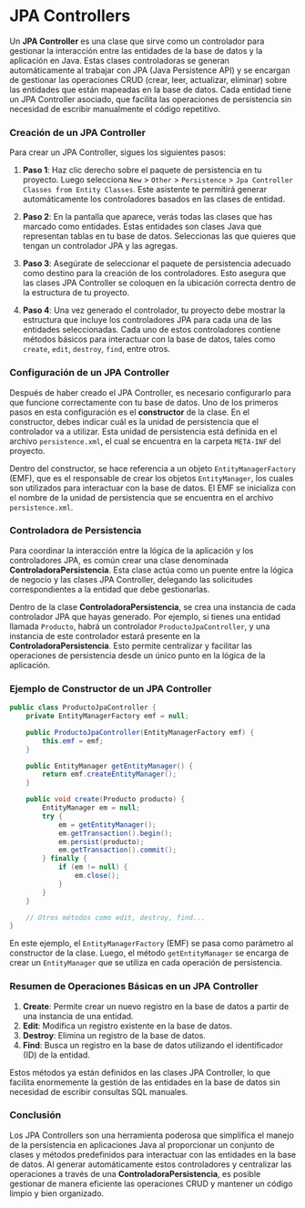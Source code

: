 # JPA Controllers

Un **JPA Controller** es una clase que sirve como un controlador para gestionar la interacción entre las entidades de la base de datos y la aplicación en Java. Estas clases controladoras se generan automáticamente al trabajar con JPA (Java Persistence API) y se encargan de gestionar las operaciones CRUD (crear, leer, actualizar, eliminar) sobre las entidades que están mapeadas en la base de datos. Cada entidad tiene un JPA Controller asociado, que facilita las operaciones de persistencia sin necesidad de escribir manualmente el código repetitivo.

### Creación de un JPA Controller

Para crear un JPA Controller, sigues los siguientes pasos:

1. **Paso 1**: Haz clic derecho sobre el paquete de persistencia en tu proyecto. Luego selecciona `New` > `Other` > `Persistence` > `Jpa Controller Classes from Entity Classes`. Este asistente te permitirá generar automáticamente los controladores basados en las clases de entidad.

2. **Paso 2**: En la pantalla que aparece, verás todas las clases que has marcado como entidades. Estas entidades son clases Java que representan tablas en tu base de datos. Seleccionas las que quieres que tengan un controlador JPA y las agregas.

3. **Paso 3**: Asegúrate de seleccionar el paquete de persistencia adecuado como destino para la creación de los controladores. Esto asegura que las clases JPA Controller se coloquen en la ubicación correcta dentro de la estructura de tu proyecto.

4. **Paso 4**: Una vez generado el controlador, tu proyecto debe mostrar la estructura que incluye los controladores JPA para cada una de las entidades seleccionadas. Cada uno de estos controladores contiene métodos básicos para interactuar con la base de datos, tales como `create`, `edit`, `destroy`, `find`, entre otros.

### Configuración de un JPA Controller

Después de haber creado el JPA Controller, es necesario configurarlo para que funcione correctamente con tu base de datos. Uno de los primeros pasos en esta configuración es el **constructor** de la clase. En el constructor, debes indicar cuál es la unidad de persistencia que el controlador va a utilizar. Esta unidad de persistencia está definida en el archivo `persistence.xml`, el cual se encuentra en la carpeta `META-INF` del proyecto.

Dentro del constructor, se hace referencia a un objeto `EntityManagerFactory` (EMF), que es el responsable de crear los objetos `EntityManager`, los cuales son utilizados para interactuar con la base de datos. El EMF se inicializa con el nombre de la unidad de persistencia que se encuentra en el archivo `persistence.xml`.

### Controladora de Persistencia

Para coordinar la interacción entre la lógica de la aplicación y los controladores JPA, es común crear una clase denominada **ControladoraPersistencia**. Esta clase actúa como un puente entre la lógica de negocio y las clases JPA Controller, delegando las solicitudes correspondientes a la entidad que debe gestionarlas.

Dentro de la clase **ControladoraPersistencia**, se crea una instancia de cada controlador JPA que hayas generado. Por ejemplo, si tienes una entidad llamada `Producto`, habrá un controlador `ProductoJpaController`, y una instancia de este controlador estará presente en la **ControladoraPersistencia**. Esto permite centralizar y facilitar las operaciones de persistencia desde un único punto en la lógica de la aplicación.

### Ejemplo de Constructor de un JPA Controller

```java
public class ProductoJpaController {
    private EntityManagerFactory emf = null;

    public ProductoJpaController(EntityManagerFactory emf) {
        this.emf = emf;
    }

    public EntityManager getEntityManager() {
        return emf.createEntityManager();
    }

    public void create(Producto producto) {
        EntityManager em = null;
        try {
            em = getEntityManager();
            em.getTransaction().begin();
            em.persist(producto);
            em.getTransaction().commit();
        } finally {
            if (em != null) {
                em.close();
            }
        }
    }

    // Otros métodos como edit, destroy, find...
}
```

En este ejemplo, el `EntityManagerFactory` (EMF) se pasa como parámetro al constructor de la clase. Luego, el método `getEntityManager` se encarga de crear un `EntityManager` que se utiliza en cada operación de persistencia.

### Resumen de Operaciones Básicas en un JPA Controller

1. **Create**: Permite crear un nuevo registro en la base de datos a partir de una instancia de una entidad.
2. **Edit**: Modifica un registro existente en la base de datos.
3. **Destroy**: Elimina un registro de la base de datos.
4. **Find**: Busca un registro en la base de datos utilizando el identificador (ID) de la entidad.

Estos métodos ya están definidos en las clases JPA Controller, lo que facilita enormemente la gestión de las entidades en la base de datos sin necesidad de escribir consultas SQL manuales.

### Conclusión

Los JPA Controllers son una herramienta poderosa que simplifica el manejo de la persistencia en aplicaciones Java al proporcionar un conjunto de clases y métodos predefinidos para interactuar con las entidades en la base de datos. Al generar automáticamente estos controladores y centralizar las operaciones a través de una **ControladoraPersistencia**, es posible gestionar de manera eficiente las operaciones CRUD y mantener un código limpio y bien organizado.